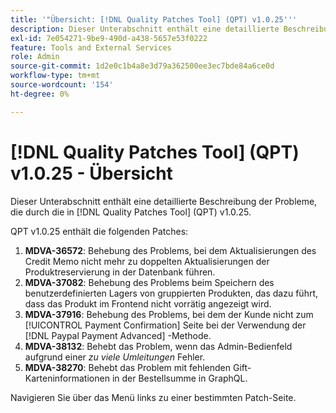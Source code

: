 ```yaml
---
title: '"Übersicht: [!DNL Quality Patches Tool] (QPT) v1.0.25'''
description: Dieser Unterabschnitt enthält eine detaillierte Beschreibung der Probleme, die durch die in [!DNL Quality Patches Tool] (QPT) v1.0.25.
exl-id: 7e054271-9be9-490d-a438-5657e53f0222
feature: Tools and External Services
role: Admin
source-git-commit: 1d2e0c1b4a8e3d79a362500ee3ec7bde84a6ce0d
workflow-type: tm+mt
source-wordcount: '154'
ht-degree: 0%

---
```


# [!DNL Quality Patches Tool] (QPT) v1.0.25 - Übersicht

Dieser Unterabschnitt enthält eine detaillierte Beschreibung der Probleme, die durch die in [!DNL Quality Patches Tool] (QPT) v1.0.25.

QPT v1.0.25 enthält die folgenden Patches:

1. **MDVA-36572**: Behebung des Problems, bei dem Aktualisierungen des Credit Memo nicht mehr zu doppelten Aktualisierungen der Produktreservierung in der Datenbank führen.
1. **MDVA-37082**: Behebung des Problems beim Speichern des benutzerdefinierten Lagers von gruppierten Produkten, das dazu führt, dass das Produkt im Frontend nicht vorrätig angezeigt wird.
1. **MDVA-37916**: Behebung des Problems, bei dem der Kunde nicht zum [!UICONTROL Payment Confirmation] Seite bei der Verwendung der [!DNL Paypal Payment Advanced] -Methode.
1. **MDVA-38132**: Behebt das Problem, wenn das Admin-Bedienfeld aufgrund einer *zu viele Umleitungen* Fehler.
1. **MDVA-38270**: Behebt das Problem mit fehlenden Gift-Karteninformationen in der Bestellsumme in GraphQL.

Navigieren Sie über das Menü links zu einer bestimmten Patch-Seite.
